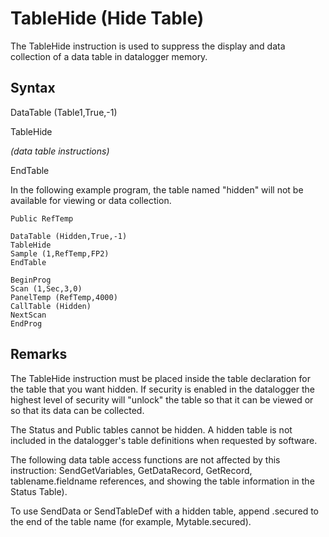 # TableHide (Hide Table)

The TableHide instruction is used to suppress the display and data collection of a data table in datalogger memory.

## Syntax

DataTable (Table1,True,-1)

TableHide

_(data table instructions)_

EndTable

In the following example program, the table named "hidden" will not be available for viewing or data collection.

```
Public RefTemp

DataTable (Hidden,True,-1)
TableHide
Sample (1,RefTemp,FP2)
EndTable

BeginProg
Scan (1,Sec,3,0)
PanelTemp (RefTemp,4000)
CallTable (Hidden)
NextScan
EndProg
```

## Remarks

The TableHide instruction must be placed inside the table declaration for the table that you want hidden. If security is enabled in the datalogger the highest level of security will "unlock" the table so that it can be viewed or so that its data can be collected.

The Status and Public tables cannot be hidden. A hidden table is not included in the datalogger's table definitions when requested by software.

The following data table access functions are not affected by this instruction: SendGetVariables, GetDataRecord, GetRecord, tablename.fieldname references, and showing the table information in the Status Table).

To use SendData or SendTableDef with a hidden table, append .secured to the end of the table name (for example, Mytable.secured).
